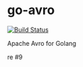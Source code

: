 go-avro
=======

[![Build Status](https://travis-ci.org/stealthly/go-avro.svg?branch=master)](https://travis-ci.org/stealthly/go-avro)

Apache Avro for Golang

re #9
